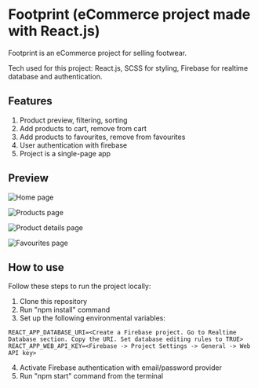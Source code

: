 # Footprint (eCommerce project made with React.js)

Footprint is an eCommerce project for selling footwear.

Tech used for this project: React.js, SCSS for styling, Firebase for realtime database and authentication.

## Features

1. Product preview, filtering, sorting
2. Add products to cart, remove from cart
3. Add products to favourites, remove from favourites
4. User authentication with firebase
5. Project is a single-page app

## Preview  

![Home page](https://user-images.githubusercontent.com/84922120/144010775-6d907102-f2eb-4cd7-9f84-ba2e7179b5f8.png)

![Products page](https://user-images.githubusercontent.com/84922120/144010787-2ebaab18-5e0d-495b-b3b3-a85caf5af48a.png)

![Product details page](https://user-images.githubusercontent.com/84922120/144010790-6efd18ad-ff55-4614-9581-b3ccb0140fa6.png)

![Favourites page](https://user-images.githubusercontent.com/84922120/144010798-f393c9e6-233f-4d5a-b7c6-2a07a6c924dd.png)

## How to use

Follow these steps to run the project locally:

1. Clone this repository 
2. Run "npm install" command
3. Set up the following environmental variables:
```
REACT_APP_DATABASE_URI=<Create a Firebase project. Go to Realtime Database section. Copy the URI. Set database editing rules to TRUE>
REACT_APP_WEB_API_KEY=<Firebase -> Project Settings -> General -> Web API key>
```
4. Activate Firebase authentication with email/password provider 
5. Run "npm start" command from the terminal 
